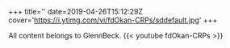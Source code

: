 +++
title=''
date=2019-04-26T15:12:29Z
cover='https://i.ytimg.com/vi/fdOkan-CRPs/sddefault.jpg'
+++

All content belongs to GlennBeck.
{{< youtube fdOkan-CRPs >}}
